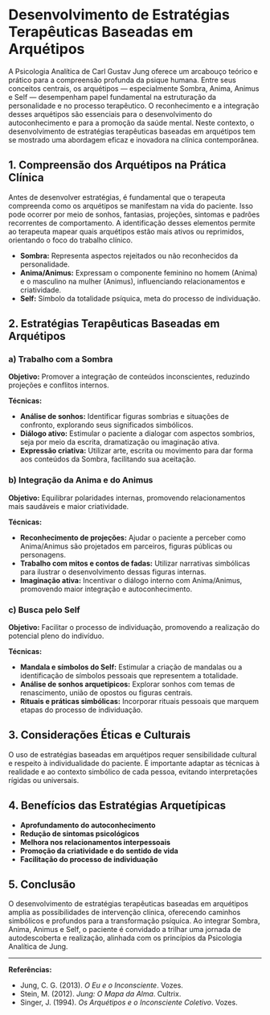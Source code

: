 
# Desenvolvimento de Estratégias Terapêuticas Baseadas em Arquétipos

A Psicologia Analítica de Carl Gustav Jung oferece um arcabouço teórico e prático para a compreensão profunda da psique humana. Entre seus conceitos centrais, os arquétipos — especialmente Sombra, Anima, Animus e Self — desempenham papel fundamental na estruturação da personalidade e no processo terapêutico. O reconhecimento e a integração desses arquétipos são essenciais para o desenvolvimento do autoconhecimento e para a promoção da saúde mental. Neste contexto, o desenvolvimento de estratégias terapêuticas baseadas em arquétipos tem se mostrado uma abordagem eficaz e inovadora na clínica contemporânea.

## 1. Compreensão dos Arquétipos na Prática Clínica

Antes de desenvolver estratégias, é fundamental que o terapeuta compreenda como os arquétipos se manifestam na vida do paciente. Isso pode ocorrer por meio de sonhos, fantasias, projeções, sintomas e padrões recorrentes de comportamento. A identificação desses elementos permite ao terapeuta mapear quais arquétipos estão mais ativos ou reprimidos, orientando o foco do trabalho clínico.

- **Sombra:** Representa aspectos rejeitados ou não reconhecidos da personalidade.
- **Anima/Animus:** Expressam o componente feminino no homem (Anima) e o masculino na mulher (Animus), influenciando relacionamentos e criatividade.
- **Self:** Símbolo da totalidade psíquica, meta do processo de individuação.

## 2. Estratégias Terapêuticas Baseadas em Arquétipos

### a) Trabalho com a Sombra

**Objetivo:** Promover a integração de conteúdos inconscientes, reduzindo projeções e conflitos internos.

**Técnicas:**
- **Análise de sonhos:** Identificar figuras sombrias e situações de confronto, explorando seus significados simbólicos.
- **Diálogo ativo:** Estimular o paciente a dialogar com aspectos sombrios, seja por meio da escrita, dramatização ou imaginação ativa.
- **Expressão criativa:** Utilizar arte, escrita ou movimento para dar forma aos conteúdos da Sombra, facilitando sua aceitação.

### b) Integração da Anima e do Animus

**Objetivo:** Equilibrar polaridades internas, promovendo relacionamentos mais saudáveis e maior criatividade.

**Técnicas:**
- **Reconhecimento de projeções:** Ajudar o paciente a perceber como Anima/Animus são projetados em parceiros, figuras públicas ou personagens.
- **Trabalho com mitos e contos de fadas:** Utilizar narrativas simbólicas para ilustrar o desenvolvimento dessas figuras internas.
- **Imaginação ativa:** Incentivar o diálogo interno com Anima/Animus, promovendo maior integração e autoconhecimento.

### c) Busca pelo Self

**Objetivo:** Facilitar o processo de individuação, promovendo a realização do potencial pleno do indivíduo.

**Técnicas:**
- **Mandala e símbolos do Self:** Estimular a criação de mandalas ou a identificação de símbolos pessoais que representem a totalidade.
- **Análise de sonhos arquetípicos:** Explorar sonhos com temas de renascimento, união de opostos ou figuras centrais.
- **Rituais e práticas simbólicas:** Incorporar rituais pessoais que marquem etapas do processo de individuação.

## 3. Considerações Éticas e Culturais

O uso de estratégias baseadas em arquétipos requer sensibilidade cultural e respeito à individualidade do paciente. É importante adaptar as técnicas à realidade e ao contexto simbólico de cada pessoa, evitando interpretações rígidas ou universais.

## 4. Benefícios das Estratégias Arquetípicas

- **Aprofundamento do autoconhecimento**
- **Redução de sintomas psicológicos**
- **Melhora nos relacionamentos interpessoais**
- **Promoção da criatividade e do sentido de vida**
- **Facilitação do processo de individuação**

## 5. Conclusão

O desenvolvimento de estratégias terapêuticas baseadas em arquétipos amplia as possibilidades de intervenção clínica, oferecendo caminhos simbólicos e profundos para a transformação psíquica. Ao integrar Sombra, Anima, Animus e Self, o paciente é convidado a trilhar uma jornada de autodescoberta e realização, alinhada com os princípios da Psicologia Analítica de Jung.

---

**Referências:**

- Jung, C. G. (2013). *O Eu e o Inconsciente*. Vozes.
- Stein, M. (2012). *Jung: O Mapa da Alma*. Cultrix.
- Singer, J. (1994). *Os Arquétipos e o Inconsciente Coletivo*. Vozes.
```
